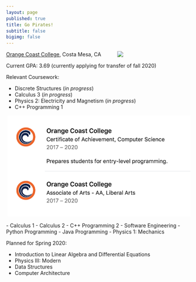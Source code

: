 ```yaml
---
layout: page
published: true
title: Go Pirates!
subtitle: false
bigimg: false
---
```

<img style="float: right; margin: 0px 0px 15px 15px;" src="https://pbs.twimg.com/profile_images/2646487952/7fd9198d72becee7c50c457e5dfaea9e_400x400.jpeg" width="200" />




[Orange Coast College](http://www.orangecoastcollege.edu/Pages/home.aspx), Costa Mesa, CA

Current GPA: 3.69 (currently applying for transfer of fall 2020)

Relevant Coursework:
- Discrete Structures (*in progress*)
- Calculus 3 (*in progress*)
- Physics 2: Electricity and Magnetism (*in progress*)
- C++ Programming 1
<img style="float: right; margin: 0px 0px 15px 15px;" src="/img/educationOCC.png" width="500" />
- Calculus 1
- Calculus 2
- C++ Programming 2
- Software Engineering
- Python Programming
- Java Programming 
- Physics 1: Mechanics

Planned for Spring 2020: 
- Introduction to Linear Algebra and Differential Equations 
- Physics III: Modern 
- Data Structures
- Computer Architecture
